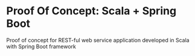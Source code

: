 # Proof Of Concept: Scala + Spring Boot
Proof of concept for REST-ful web service application developed in Scala with Spring Boot framework

